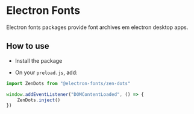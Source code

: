 # Electron Fonts

Electron fonts packages provide font archives em electron desktop apps.

## How to use

* Install the package

* On your `preload.js`, add:

```ts
import ZenDots from "@electron-fonts/zen-dots"

window.addEventListener("DOMContentLoaded", () => {
    ZenDots.inject()
})
```